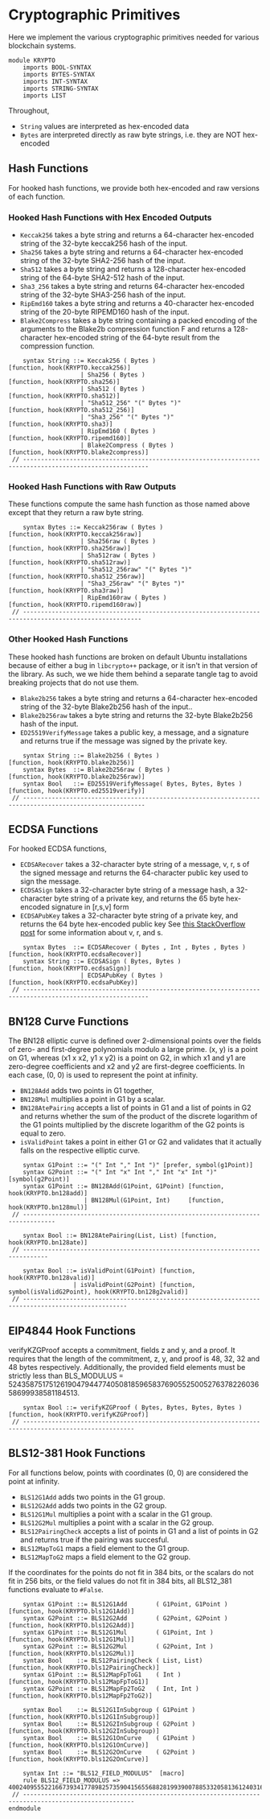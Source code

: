 Cryptographic Primitives
========================

Here we implement the various cryptographic primitives needed for various blockchain systems.

```k
module KRYPTO
    imports BOOL-SYNTAX
    imports BYTES-SYNTAX
    imports INT-SYNTAX
    imports STRING-SYNTAX
    imports LIST
```

Throughout,
-   `String` values are interpreted as hex-encoded data
-   `Bytes` are interpreted directly as raw byte strings, i.e. they are NOT hex-encoded

Hash Functions
--------------

For hooked hash functions, we provide both hex-encoded and raw versions of each function.

### Hooked Hash Functions with Hex Encoded Outputs

-   `Keccak256` takes a byte string and returns a 64-character hex-encoded string of the 32-byte keccak256 hash of the input.
-   `Sha256` takes a byte string and returns a 64-character hex-encoded string of the 32-byte SHA2-256 hash of the input.
-   `Sha512` takes a byte string and returns a 128-character hex-encoded string of the 64-byte SHA2-512 hash of the input.
-   `Sha3_256` takes a byte string and returns 64-character hex-encoded string of the 32-byte SHA3-256 hash of the input.
-   `RipEmd160` takes a byte string and returns a 40-character hex-encoded string of the 20-byte RIPEMD160 hash of the input.
-   `Blake2Compress` takes a byte string containing a packed encoding of the arguments to the Blake2b compression
    function F and returns a 128-character hex-encoded string of the 64-byte result from the compression function.

```k
    syntax String ::= Keccak256 ( Bytes )                         [function, hook(KRYPTO.keccak256)]
                    | Sha256 ( Bytes )                            [function, hook(KRYPTO.sha256)]
                    | Sha512 ( Bytes )                            [function, hook(KRYPTO.sha512)]
                    | "Sha512_256" "(" Bytes ")"                  [function, hook(KRYPTO.sha512_256)]
                    | "Sha3_256" "(" Bytes ")"                    [function, hook(KRYPTO.sha3)]
                    | RipEmd160 ( Bytes )                         [function, hook(KRYPTO.ripemd160)]
                    | Blake2Compress ( Bytes )                    [function, hook(KRYPTO.blake2compress)]
 // ---------------------------------------------------------------------------------------------------------
```

### Hooked Hash Functions with Raw Outputs

These functions compute the same hash function as those named above except that they return a raw byte string.

```k
    syntax Bytes ::= Keccak256raw ( Bytes )                       [function, hook(KRYPTO.keccak256raw)]
                    | Sha256raw ( Bytes )                         [function, hook(KRYPTO.sha256raw)]
                    | Sha512raw ( Bytes )                         [function, hook(KRYPTO.sha512raw)]
                    | "Sha512_256raw" "(" Bytes ")"               [function, hook(KRYPTO.sha512_256raw)]
                    | "Sha3_256raw" "(" Bytes ")"                 [function, hook(KRYPTO.sha3raw)]
                    | RipEmd160raw ( Bytes )                      [function, hook(KRYPTO.ripemd160raw)]
 // -------------------------------------------------------------------------------------------------------
```

### Other Hooked Hash Functions

These hooked hash functions are broken on default Ubuntu installations because of either a bug in `libcrypto++` package, or it isn't in that version of the library.
As such, we we hide them behind a separate tangle tag to avoid breaking projects that do not use them.

-   `Blake2b256` takes a byte string and returns a 64-character hex-encoded string of the 32-byte Blake2b256 hash of the input..
-   `Blake2b256raw` takes a byte string and returns the 32-byte Blake2b256 hash of the input.
-   `ED25519VerifyMessage` takes a public key, a message, and a signature and returns true if the message was signed by the private key.

```libcrypto-extra
    syntax String ::= Blake2b256 ( Bytes )                        [function, hook(KRYPTO.blake2b256)]
    syntax Bytes  ::= Blake2b256raw ( Bytes )                     [function, hook(KRYPTO.blake2b256raw)]
    syntax Bool   ::= ED25519VerifyMessage( Bytes, Bytes, Bytes ) [function, hook(KRYPTO.ed25519verify)]
 // --------------------------------------------------------------------------------------------------------
```

ECDSA Functions
---------------

For hooked ECDSA functions,

-   `ECDSARecover` takes a 32-character byte string of a message, v, r, s of the signed message and returns the 64-character public key used to sign the message.
-   `ECDSASign` takes a 32-character byte string of a message hash, a 32-character byte string of a private key, and returns the 65 byte hex-encoded signature in [r,s,v] form
-   `ECDSAPubKey` takes a 32-character byte string of a private key, and returns the 64 byte hex-encoded public key
    See [this StackOverflow post](https://ethereum.stackexchange.com/questions/15766/what-does-v-r-s-in-eth-gettransactionbyhash-mean) for some information about v, r, and s.

```k
    syntax Bytes  ::= ECDSARecover ( Bytes , Int , Bytes , Bytes ) [function, hook(KRYPTO.ecdsaRecover)]
    syntax String ::= ECDSASign ( Bytes, Bytes )                   [function, hook(KRYPTO.ecdsaSign)]
                    | ECDSAPubKey ( Bytes )                        [function, hook(KRYPTO.ecdsaPubKey)]
 // ---------------------------------------------------------------------------------------------------------
```

BN128 Curve Functions
---------------------

The BN128 elliptic curve is defined over 2-dimensional points over the fields of zero- and first-degree polynomials modulo a large prime. (x, y) is a point on G1, whereas (x1 x x2, y1 x y2) is a point on G2, in which x1 and y1 are zero-degree coefficients and x2 and y2 are first-degree coefficients. In each case, (0, 0) is used to represent the point at infinity.

-   `BN128Add` adds two points in G1 together,
-   `BN128Mul` multiplies a point in G1 by a scalar.
-   `BN128AtePairing` accepts a list of points in G1 and a list of points in G2 and returns whether the sum of the product of the discrete logarithm of the G1 points multiplied by the discrete logarithm of the G2 points is equal to zero.
-   `isValidPoint` takes a point in either G1 or G2 and validates that it actually falls on the respective elliptic curve.

```k
    syntax G1Point ::= "(" Int "," Int ")" [prefer, symbol(g1Point)]
    syntax G2Point ::= "(" Int "x" Int "," Int "x" Int ")"  [symbol(g2Point)]
    syntax G1Point ::= BN128Add(G1Point, G1Point) [function, hook(KRYPTO.bn128add)]
                     | BN128Mul(G1Point, Int)     [function, hook(KRYPTO.bn128mul)]
 // -------------------------------------------------------------------------------

    syntax Bool ::= BN128AtePairing(List, List) [function, hook(KRYPTO.bn128ate)]
 // -----------------------------------------------------------------------------

    syntax Bool ::= isValidPoint(G1Point) [function, hook(KRYPTO.bn128valid)]
                  | isValidPoint(G2Point) [function, symbol(isValidG2Point), hook(KRYPTO.bn128g2valid)]
 // ---------------------------------------------------------------------------------------------------
```

EIP4844 Hook Functions
----------------------

verifyKZGProof accepts a commitment, fields z and y, and a proof. It requires that the length of the commitment, z, y, and proof is 48, 32, 32 and 48 bytes respectively. Additionally, the provided field elements must be strictly less than BLS\_MODULUS = 52435875175126190479447740508185965837690552500527637822603658699938581184513.
```k
    syntax Bool ::= verifyKZGProof ( Bytes, Bytes, Bytes, Bytes ) [function, hook(KRYPTO.verifyKZGProof)]
 // -----------------------------------------------------------------------------------------------------
```

BLS12-381 Hook Functions
------------------------

For all functions below, points with coordinates (0, 0) are considered the point at infinity.

-   `BLS12G1Add` adds two points in the G1 group.
-   `BLS12G2Add` adds two points in the G2 group.
-   `BLS12G1Mul` multiplies a point with a scalar in the G1 group.
-   `BLS12G2Mul` multiplies a point with a scalar in the G2 group.
-   `BLS12PairingCheck` accepts a list of points in G1 and a list of points in G2 and
    returns true if the pairing was succesful.
-   `BLS12MapToG1` maps a field element to the G1 group.
-   `BLS12MapToG2` maps a field element to the G2 group.

If the coordinates for the points do not fit in 384 bits, or the scalars do not
fit in 256 bits, or the field values do not fit in 384 bits, all BLS12_381
functions evaluate to `#False`.

```k
    syntax G1Point ::= BLS12G1Add        ( G1Point, G1Point )  [function, hook(KRYPTO.bls12G1Add)]
    syntax G2Point ::= BLS12G2Add        ( G2Point, G2Point )  [function, hook(KRYPTO.bls12G2Add)]
    syntax G1Point ::= BLS12G1Mul        ( G1Point, Int )      [function, hook(KRYPTO.bls12G1Mul)]
    syntax G2Point ::= BLS12G2Mul        ( G2Point, Int )      [function, hook(KRYPTO.bls12G2Mul)]
    syntax Bool    ::= BLS12PairingCheck ( List, List)         [function, hook(KRYPTO.bls12PairingCheck)]
    syntax G1Point ::= BLS12MapFpToG1    ( Int )               [function, hook(KRYPTO.bls12MapFpToG1)]
    syntax G2Point ::= BLS12MapFp2ToG2   ( Int, Int )          [function, hook(KRYPTO.bls12MapFp2ToG2)]

    syntax Bool    ::= BLS12G1InSubgroup ( G1Point )           [function, hook(KRYPTO.bls12G1InSubgroup)]
    syntax Bool    ::= BLS12G2InSubgroup ( G2Point )           [function, hook(KRYPTO.bls12G2InSubgroup)]
    syntax Bool    ::= BLS12G1OnCurve    ( G1Point )           [function, hook(KRYPTO.bls12G1OnCurve)]
    syntax Bool    ::= BLS12G2OnCurve    ( G2Point )           [function, hook(KRYPTO.bls12G2OnCurve)]

    syntax Int ::= "BLS12_FIELD_MODULUS"  [macro]
    rule BLS12_FIELD_MODULUS => 4002409555221667393417789825735904156556882819939007885332058136124031650490837864442687629129015664037894272559787
 // -----------------------------------------------------------------------------------------------------
endmodule
```

